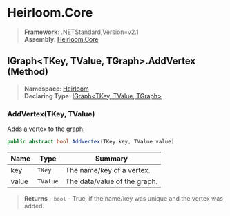 # Heirloom.Core

> **Framework**: .NETStandard,Version=v2.1  
> **Assembly**: [Heirloom.Core][0]

## IGraph\<TKey, TValue, TGraph>.AddVertex (Method)

> **Namespace**: [Heirloom][0]  
> **Declaring Type**: [IGraph\<TKey, TValue, TGraph>][1]

### AddVertex(TKey, TValue)

Adds a vertex to the graph.

```cs
public abstract bool AddVertex(TKey key, TValue value)
```

| Name  | Type     | Summary                      |
|-------|----------|------------------------------|
| key   | `TKey`   | The name/key of a vertex.    |
| value | `TValue` | The data/value of the graph. |

> **Returns** - `bool` - True, if the name/key was unique and the vertex was added.

[0]: ../../../Heirloom.Core.md
[1]: ../IGraph[TKey,TValue,TGraph].md
